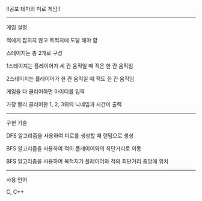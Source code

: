 !!공포 테마의 미로 게임!!




------------------------




게임 설명




적에게 잡히지 않고 목적지에 도달 해야 함


스테이지는 총 2개로 구성


1스테이지는 플레이어가 세 칸 움직일 때 적은 한 칸 움직임


2스테이지는 플레이어가 한 칸 움직일 때 적도 한 칸 움직임


게임을 다 클리어하면 아이디를 입력


가장 빨리 클리어한 1, 2, 3위의 닉네임과 시간이 출력


------------------------------------------------------


구현 기술




DFS 알고리즘을 사용하여 미로를 생성할 때 랜덤으로 생성


BFS 알고리즘을 사용하여 적이 플레이어와의 최단거리로 이동


BFS 알고리즘을 사용하여 목적지가 플레이어와 적의 최단거리 중앙에 위치


-----------------------------------------------------------------




사용 언어




C, C++